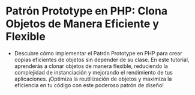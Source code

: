# Patrón Prototype en PHP: Clona Objetos de Manera Eficiente y Flexible

- Descubre cómo implementar el Patrón Prototype en PHP para crear copias eficientes de objetos sin depender de su clase. En este tutorial, aprenderás a clonar objetos de manera flexible, reduciendo la complejidad de instanciación y mejorando el rendimiento de tus aplicaciones. ¡Optimiza la reutilización de objetos y maximiza la eficiencia en tu código con este poderoso patrón de diseño!
